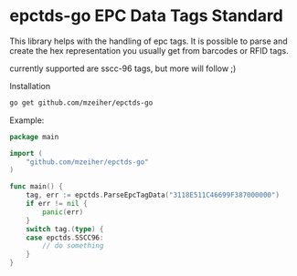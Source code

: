 # epctds-go EPC Data Tags Standard
This library helps with the handling of epc tags. 
It is possible to parse and create the hex representation you usually get from barcodes or RFID tags.

currently supported are sscc-96 tags, but more will follow ;)

Installation
```bash
go get github.com/mzeiher/epctds-go 

```

Example:
```go
package main

import (
    "github.com/mzeiher/epctds-go"
)

func main() {
    tag, err := epctds.ParseEpcTagData("3118E511C46699F387000000")
    if err != nil {
        panic(err)
    }
    switch tag.(type) {
    case epctds.SSCC96:
        // do something
    }
}
```